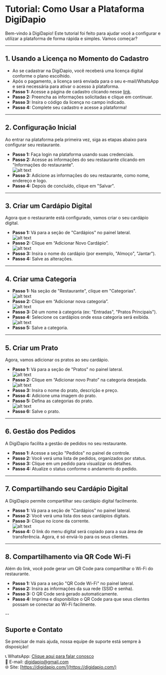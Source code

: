 # **Tutorial: Como Usar a Plataforma DigiDapio**

Bem-vindo à DigiDapio! Este tutorial foi feito para ajudar você a configurar e utilizar a plataforma de forma rápida e simples. Vamos começar?

---

## **1. Usando a Licença no Momento do Cadastro**

- Ao se cadastrar na DigiDapio, você receberá uma licença digital conforme o plano escolhido.  
- Após o pagamento, a licença será enviada para o seu e-mail/WhatsApp e será necessária para ativar o acesso à plataforma.  
- **Passo 1:** Acesse a página de cadastro clicando nesse [link](https://www.digidapio.com/cadastrar).  
- **Passo 2:** Preencha as informações solicitadas e clique em continuar.  
- **Passo 3:** Insira o código da licença no campo indicado.  
- **Passo 4:** Complete seu cadastro e acesse a plataforma!  

---

## **2. Configuração Inicial**

Ao entrar na plataforma pela primeira vez, siga as etapas abaixo para configurar seu restaurante.  

- **Passo 1:** Faça login na plataforma usando suas credenciais.  
- **Passo 2:** Acesse as informações do seu restaurante clicando em "Informações do restaurante".  
  ![alt text](image.png)  
- **Passo 3:** Adicione as informações do seu restaurante, como nome, endereço e logo.  
- **Passo 4:** Depois de concluído, clique em "Salvar".  

---

## **3. Criar um Cardápio Digital**

Agora que o restaurante está configurado, vamos criar o seu cardápio digital.  

- **Passo 1:** Vá para a seção de "Cardápios" no painel lateral.  
  ![alt text](image-1.png)  
- **Passo 2:** Clique em “Adicionar Novo Cardápio”.  
  ![alt text](image-2.png)  
- **Passo 3:** Insira o nome do cardápio (por exemplo, "Almoço", "Jantar").  
- **Passo 4:** Salve as alterações.  

---

## **4. Criar uma Categoria**

- **Passo 1:** Na seção de "Restaurante", clique em "Categorias".  
  ![alt text](image-4.png)  
- **Passo 2:** Clique em “Adicionar nova categoria”.  
  ![alt text](image-5.png)  
- **Passo 3:** Dê um nome à categoria (ex: "Entradas", "Pratos Principais").  
- **Passo 4:** Selecione os cardápios onde essa categoria será exibida.  
  ![alt text](image-8.png)  
- **Passo 5:** Salve a categoria.  

---

## **5. Criar um Prato**

Agora, vamos adicionar os pratos ao seu cardápio.  

- **Passo 1:** Vá para a seção de "Pratos" no painel lateral.  
  ![alt text](image-6.png)  
- **Passo 2:** Clique em “Adicionar novo Prato” na categoria desejada.  
  ![alt text](image-7.png)  
- **Passo 3:** Insira o nome do prato, descrição e preço.  
- **Passo 4:** Adicione uma imagem do prato.  
- **Passo 5:** Defina as categorias do prato.  
  ![alt text](image-10.png)  
- **Passo 6:** Salve o prato.  

---

## **6. Gestão dos Pedidos**

A DigiDapio facilita a gestão de pedidos no seu restaurante.  

- **Passo 1:** Acesse a seção "Pedidos" no painel de controle.  
- **Passo 2:** Você verá uma lista de pedidos, organizados por status.  
- **Passo 3:** Clique em um pedido para visualizar os detalhes.  
- **Passo 4:** Atualize o status conforme o andamento do pedido.  

---

## **7. Compartilhando seu Cardápio Digital**

A DigiDapio permite compartilhar seu cardápio digital facilmente.  

- **Passo 1:** Vá para a seção de "Cardápios" no painel lateral.  
- **Passo 2:** Você verá uma lista dos seus cardápios digitais.  
- **Passo 3:** Clique no ícone da corrente.  
  ![alt text](image-11.png)  
- **Passo 4:** O link do menu digital será copiado para a sua área de transferência. Agora, é só enviá-lo para os seus clientes.  

---

## **8. Compartilhamento via QR Code Wi-Fi**

Além do link, você pode gerar um QR Code para compartilhar o Wi-Fi do restaurante.  

- **Passo 1:** Vá para a seção "QR Code Wi-Fi" no painel lateral.  
- **Passo 2:** Insira as informações da sua rede (SSID e senha).  
- **Passo 3:** O QR Code será gerado automaticamente.  
- **Passo 4:** Imprima e disponibilize o QR Code para que seus clientes possam se conectar ao Wi-Fi facilmente.  

--

## **Suporte e Contato**

Se precisar de mais ajuda, nossa equipe de suporte está sempre à disposição!  

📞 WhatsApp: [Clique aqui para falar conosco](https://api.whatsapp.com/send/?phone=955541123)  
📧 E-mail: [digidapio@gmail.com](mailto:digidapio@gmail.com)  
🌐 Site: [https://digidapio.com/](https://digidapio.com/)  